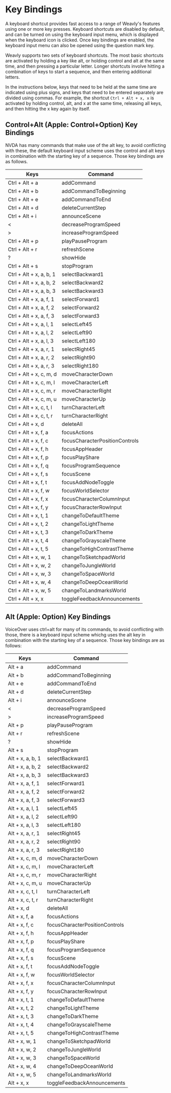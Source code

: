 # Key Bindings

A keyboard shortcut provides fast access to a range of Weavly's features using
one or more key presses.  Keyboard shortcuts are disabled by default, and can be
turned on using the keyboard input menu, which is displayed when the keyboard
icon is clicked.  Once key bindings are enabled, the keyboard input menu can
also be opened using the question mark key.

Weavly supports two sets of keyboard shortcuts.  The most basic shortcuts are
activated by holding a key like alt, or holding control and alt at the same
time, and then pressing a particular letter.  Longer shortcuts involve hitting a
combination of keys to start a sequence, and then entering additional letters.

In the instructions below, keys that need to be held at the same time are
indicated using plus signs, and keys that need to be entered separately are
divided using commas. For example, the shortcut `Ctrl + Alt + x, x` is
activated by holding control, alt, and x at the same time, releasing all keys,
and then hitting the x key again by itself.

## Control+Alt (Apple: Control+Option) Key Bindings

NVDA has many commands that make use of the alt key, to avoid conflicting with
these, the default keyboard input scheme uses the control and alt keys in
combination with the starting key of a sequence. Those key bindings are as
follows.

| Keys | Command |
| ---- | ------- |
| Ctrl + Alt + a | addCommand |
| Ctrl + Alt + b | addCommandToBeginning |
| Ctrl + Alt + e | addCommandToEnd |
| Ctrl + Alt + d | deleteCurrentStep |
| Ctrl + Alt + i | announceScene |
| < | decreaseProgramSpeed |
| > | increaseProgramSpeed |
| Ctrl + Alt + p | playPauseProgram |
| Ctrl + Alt + r | refreshScene |
| ? | showHide |
| Ctrl + Alt + s | stopProgram |
| Ctrl + Alt + x, a, b, 1 | selectBackward1 |
| Ctrl + Alt + x, a, b, 2 | selectBackward2 |
| Ctrl + Alt + x, a, b, 3 | selectBackward3 |
| Ctrl + Alt + x, a, f, 1 | selectForward1 |
| Ctrl + Alt + x, a, f, 2 | selectForward2 |
| Ctrl + Alt + x, a, f, 3 | selectForward3 |
| Ctrl + Alt + x, a, l, 1 | selectLeft45 |
| Ctrl + Alt + x, a, l, 2 | selectLeft90 |
| Ctrl + Alt + x, a, l, 3 | selectLeft180 |
| Ctrl + Alt + x, a, r, 1 | selectRight45 |
| Ctrl + Alt + x, a, r, 2 | selectRight90 |
| Ctrl + Alt + x, a, r, 3 | selectRight180 |
| Ctrl + Alt + x, c, m, d | moveCharacterDown |
| Ctrl + Alt + x, c, m, l | moveCharacterLeft |
| Ctrl + Alt + x, c, m, r | moveCharacterRight |
| Ctrl + Alt + x, c, m, u | moveCharacterUp |
| Ctrl + Alt + x, c, t, l | turnCharacterLeft |
| Ctrl + Alt + x, c, t, r | turnCharacterRight |
| Ctrl + Alt + x, d | deleteAll |
| Ctrl + Alt + x, f, a | focusActions |
| Ctrl + Alt + x, f, c | focusCharacterPositionControls |
| Ctrl + Alt + x, f, h | focusAppHeader |
| Ctrl + Alt + x, f, p | focusPlayShare |
| Ctrl + Alt + x, f, q | focusProgramSequence |
| Ctrl + Alt + x, f, s | focusScene |
| Ctrl + Alt + x, f, t | focusAddNodeToggle |
| Ctrl + Alt + x, f, w | focusWorldSelector |
| Ctrl + Alt + x, f, x | focusCharacterColumnInput |
| Ctrl + Alt + x, f, y | focusCharacterRowInput |
| Ctrl + Alt + x, t, 1 | changeToDefaultTheme |
| Ctrl + Alt + x, t, 2 | changeToLightTheme |
| Ctrl + Alt + x, t, 3 | changeToDarkTheme |
| Ctrl + Alt + x, t, 4 | changeToGrayscaleTheme |
| Ctrl + Alt + x, t, 5 | changeToHighContrastTheme |
| Ctrl + Alt + x, w, 1 | changeToSketchpadWorld |
| Ctrl + Alt + x, w, 2 | changeToJungleWorld |
| Ctrl + Alt + x, w, 3 | changeToSpaceWorld |
| Ctrl + Alt + x, w, 4 | changeToDeepOceanWorld |
| Ctrl + Alt + x, w, 5 | changeToLandmarksWorld |
| Ctrl + Alt + x, x | toggleFeedbackAnnouncements |

## Alt (Apple: Option) Key Bindings

VoiceOver uses ctrl+alt for many of its commands, to avoid conflicting with
those, there is a keyboard input scheme whichg uses the alt key in combination
with the starting key of a sequence.  Those key bindings are as follows:

| Keys | Command |
| ---- | ------- |
| Alt + a | addCommand |
| Alt + b | addCommandToBeginning |
| Alt + e | addCommandToEnd |
| Alt + d | deleteCurrentStep |
| Alt + i | announceScene |
| < | decreaseProgramSpeed |
| > | increaseProgramSpeed |
| Alt + p | playPauseProgram |
| Alt + r | refreshScene |
| ? | showHide |
| Alt + s | stopProgram |
| Alt + x, a, b, 1 | selectBackward1 |
| Alt + x, a, b, 2 | selectBackward2 |
| Alt + x, a, b, 3 | selectBackward3 |
| Alt + x, a, f, 1 | selectForward1 |
| Alt + x, a, f, 2 | selectForward2 |
| Alt + x, a, f, 3 | selectForward3 |
| Alt + x, a, l, 1 | selectLeft45 |
| Alt + x, a, l, 2 | selectLeft90 |
| Alt + x, a, l, 3 | selectLeft180 |
| Alt + x, a, r, 1 | selectRight45 |
| Alt + x, a, r, 2 | selectRight90 |
| Alt + x, a, r, 3 | selectRight180 |
| Alt + x, c, m, d | moveCharacterDown |
| Alt + x, c, m, l | moveCharacterLeft |
| Alt + x, c, m, r | moveCharacterRight |
| Alt + x, c, m, u | moveCharacterUp |
| Alt + x, c, t, l | turnCharacterLeft |
| Alt + x, c, t, r | turnCharacterRight |
| Alt + x, d | deleteAll |
| Alt + x, f, a | focusActions |
| Alt + x, f, c | focusCharacterPositionControls |
| Alt + x, f, h | focusAppHeader |
| Alt + x, f, p | focusPlayShare |
| Alt + x, f, q | focusProgramSequence |
| Alt + x, f, s | focusScene |
| Alt + x, f, t | focusAddNodeToggle |
| Alt + x, f, w | focusWorldSelector |
| Alt + x, f, x | focusCharacterColumnInput |
| Alt + x, f, y | focusCharacterRowInput |
| Alt + x, t, 1 | changeToDefaultTheme |
| Alt + x, t, 2 | changeToLightTheme |
| Alt + x, t, 3 | changeToDarkTheme |
| Alt + x, t, 4 | changeToGrayscaleTheme |
| Alt + x, t, 5 | changeToHighContrastTheme |
| Alt + x, w, 1 | changeToSketchpadWorld |
| Alt + x, w, 2 | changeToJungleWorld |
| Alt + x, w, 3 | changeToSpaceWorld |
| Alt + x, w, 4 | changeToDeepOceanWorld |
| Alt + x, w, 5 | changeToLandmarksWorld |
| Alt + x, x | toggleFeedbackAnnouncements |
